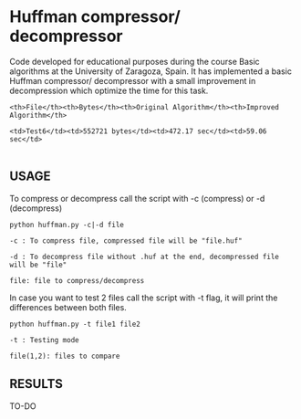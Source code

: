 # Huffman compressor/ decompressor

Code developed for educational purposes during the course Basic algorithms at the University of Zaragoza, Spain.
It has implemented a basic Huffman compressor/ decompressor with a small improvement in decompression which optimize the time for this task.

<table>

  <tr>

    <th>File</th><th>Bytes</th><th>Original Algorithm</th><th>Improved Algorithm</th>

  </tr>

  <tr>

    <td>Test6</td><td>552721 bytes</td><td>472.17 sec</td><td>59.06 sec</td>

  </tr>
</table>

## USAGE 

To compress or decompress call the script with -c (compress) or -d (decompress)
```
python huffman.py -c|-d file
```
    -c : To compress file, compressed file will be "file.huf"
    
    -d : To decompress file without .huf at the end, decompressed file will be "file"
    
    file: file to compress/decompress


In case you want to test 2 files call the script with -t flag, it will print the differences between both files.
```	
python huffman.py -t file1 file2
```
    -t : Testing mode
    
    file(1,2): files to compare

## RESULTS

  TO-DO
